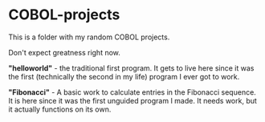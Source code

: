 # COBOL-projects

This is a folder with my random COBOL projects.

Don't expect greatness right now.  

<b>"helloworld"</b> - the traditional first program. It gets to live here since it was the first (technically the second in my life) program I ever got to work.

<b>"Fibonacci"</b> - A basic work to calculate entries in the Fibonacci sequence.  It is here since it was the first unguided program I made.  It needs work, but it actually functions on its own.

